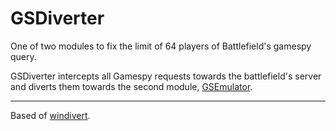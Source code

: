 # GSDiverter
One of two modules to fix the limit of 64 players of Battlefield's gamespy query.

GSDiverter intercepts all Gamespy requests towards the battlefield's server and diverts them towards the second module, [GSEmulator](https://github.com/UTurista/GSEmulator).


_____
Based of [windivert](https://www.reqrypt.org/windivert.html).